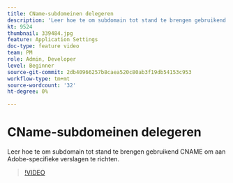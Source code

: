 ```yaml
---
title: CName-subdomeinen delegeren
description: 'Leer hoe te om subdomain tot stand te brengen gebruikend CNAME om aan Adobe-specifieke verslagen te richten. '
kt: 9524
thumbnail: 339484.jpg
feature: Application Settings
doc-type: feature video
team: PM
role: Admin, Developer
level: Beginner
source-git-commit: 2db40966257b8caea520c80ab3f19db54153c953
workflow-type: tm+mt
source-wordcount: '32'
ht-degree: 0%

---
```


# CName-subdomeinen delegeren

Leer hoe te om subdomain tot stand te brengen gebruikend CNAME om aan Adobe-specifieke verslagen te richten.

>[!VIDEO](https://video.tv.adobe.com/v/339484?quality=12)

